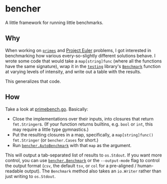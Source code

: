 # bencher
A little framework for running little benchmarks.

## Why
When working on [`primes`](https://github.com/cceckman/primes) and
[Project Euler](https://projecteuler.net) problems, I got interested in
benchmarking how various every-so-slightly different solutions behave. I wrote
some code that would take a `map[string]func` (where all the functions have the
same signature), wrap it in the
[`testing`](https://golang.org/pkg/testing/) library's
[`Benchmark`](https://golang.org/pkg/testing/#Benchmark) function
at varying levels of intensity, and write out a table with the results.

This generalizes that code.

## How
Take a look at [primebench.go](examples/primebench.go). Basically:

- Close the implementations over their inputs, into closures that return
  `fmt.Stringer`s. (If your function returns builtins, e.g. `bool` or `int`,
  this may require a little type gymnastics.)
- Put the resulting closures in a map, specifically, a
  `map[string]func() fmt.Stringer` (or `bencher.Cases` for short.)
- Run
  [`bencher.AutoBenchmark`](https://godoc.org/github.com/cceckman/bencher#AutoBenchmark)
  with that `map` as the argument.

This will output a tab-separated list of results to `os.Stdout`. If you want
more control, you can use
[`bencher.Benchmark`](https://godoc.org/github.com/cceckman/bencher#Benchmark)
or the `--output-mode` flag to control the output format
(`csv`, the default `tsv`, or `col` for a pre-aligned / human-readable output).
The `Benchmark` method also takes an `io.Writer` rather than just writing to
`os.Stdout`.

